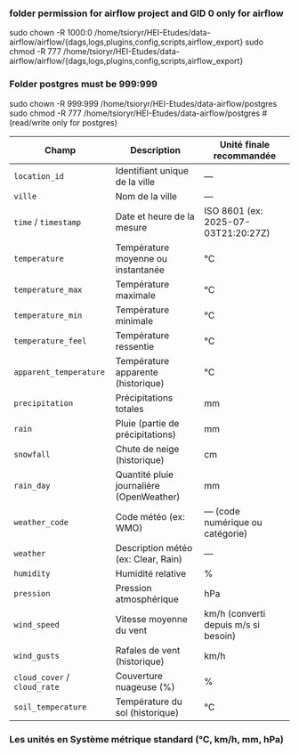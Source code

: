 ###  folder permission for airflow project and GID 0 only for airflow

sudo chown -R 1000:0 /home/tsioryr/HEI-Etudes/data-airflow/airflow/{dags,logs,plugins,config,scripts,airflow_export}
sudo chmod -R 777 /home/tsioryr/HEI-Etudes/data-airflow/airflow/{dags,logs,plugins,config,scripts,airflow_export}

### Folder postgres must be 999:999 
sudo chown -R 999:999 /home/tsioryr/HEI-Etudes/data-airflow/postgres
sudo chmod -R 777 /home/tsioryr/HEI-Etudes/data-airflow/postgres  # 
 (read/write only for postgres)

| Champ                        | Description                              | Unité finale recommandée             |
|------------------------------|------------------------------------------|---------------------------------------|
| `location_id`                | Identifiant unique de la ville           | —                                    |
| `ville`                      | Nom de la ville                          | —                                    |
| `time` / `timestamp`         | Date et heure de la mesure               | ISO 8601 (ex: 2025-07-03T21:20:27Z) |
| `temperature`                | Température moyenne ou instantanée       | °C                                   |
| `temperature_max`            | Température maximale                     | °C                                   |
| `temperature_min`            | Température minimale                     | °C                                   |
| `temperature_feel`           | Température ressentie                    | °C                                   |
| `apparent_temperature`       | Température apparente (historique)       | °C                                   |
| `precipitation`              | Précipitations totales                   | mm                                   |
| `rain`                       | Pluie (partie de précipitations)         | mm                                   |
| `snowfall`                   | Chute de neige (historique)              | cm                                   |
| `rain_day`                   | Quantité pluie journalière (OpenWeather) | mm                                   |
| `weather_code`               | Code météo (ex: WMO)                     | — (code numérique ou catégorie)      |
| `weather`                    | Description météo (ex: Clear, Rain)      | —                                    |
| `humidity`                   | Humidité relative                        | %                                    |
| `pression`                   | Pression atmosphérique                   | hPa                                  |
| `wind_speed`                 | Vitesse moyenne du vent                  | km/h (converti depuis m/s si besoin) |
| `wind_gusts`                 | Rafales de vent (historique)             | km/h                                 |
| `cloud_cover` / `cloud_rate` | Couverture nuageuse (%)                  | %                                    |
| `soil_temperature`           | Température du sol (historique)          | °C                                   |



###  Les unités en Système métrique standard (°C, km/h, mm, hPa)